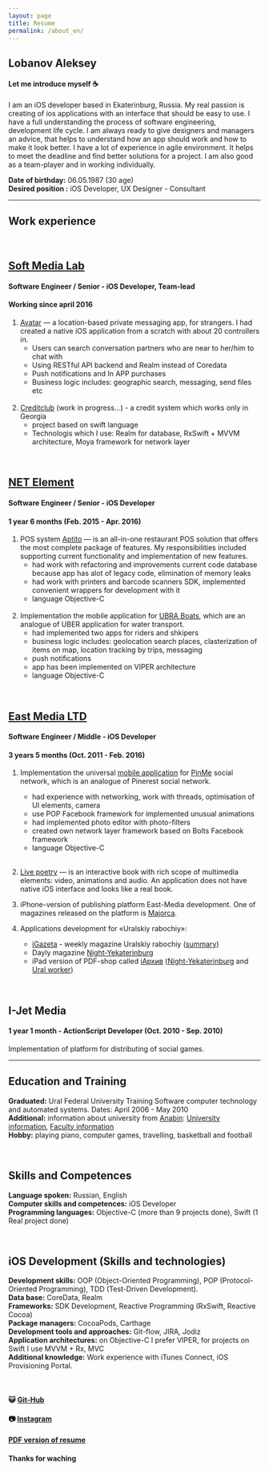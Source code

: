 ```yaml
---
layout: page
title: Resume
permalink: /about_en/
---
```

## Lobanov Aleksey

#### Let me introduce myself :coffee:
I am an iOS developer based in Ekaterinburg, Russia. My real passion is creating of ios applications with an interface that should be easy to use. I have a full understanding the process of software engineering, development life cycle. I am always ready to give designers and managers an advice, that helps to understand how an app should work and how to make it look better. I have a lot of experience in agile environment. It helps to meet the deadline and find better solutions for a project. I am also good as a team-player and in working individually.

**Date of birthday:** 06.05.1987 (30 age)<br/>
**Desired position :** iOS Developer, UX Designer - Consultant

---

## Work experience

<br/>

## **[Soft Media Lab](http://softmedialab.com/)**

#### Software Engineer / Senior - iOS Developer, Team-lead

#### Working since april 2016

1. [Avatar](http://abatap.com/) — a location-based private messaging  app, for strangers. I had created a native iOS application from a scratch with about 20 controllers in.
    - Users can search conversation partners who are near to her/him to chat with
    - Using RESTful API backend and Realm instead of Coredata
    - Push notifications and In APP purchases 
    - Business logic includes: geographic search, messaging, send files etc
<br/><br/>
2. [Creditclub](https://creditclub.ge/) (work in progress...) - a credit system which works only in Georgia
    - project based on swift language
    - Technologis which I use: Realm for database, RxSwift + MVVM architecture, Moya framework for network layer

<br/>

## **[NET Element](https://netelement.com/en)**

#### Software Engineer / Senior - iOS Developer 

#### 1 year 6 months (Feb. 2015 - Apr. 2016)

1. POS system [Aptito](https://aptito.com/) — is an all-in-one restaurant POS solution that offers the most complete package of features. My responsibilities included supporting current functionality and implementation of new features.
    - had work with refactoring and improvements current code database because app has alot of legacy code, elimination of memory leaks
    - had work with printers and barcode scanners SDK, implemented convenient wrappers for development with it
    - language Objective-C
<br/><br/>
2. Implementation the mobile application for [UBRA Boats](http://www.unitedboatridersassociation.com/), which are an analogue of UBER application for water transport.
    - had implemented two apps for riders and shkipers
    - business logic includes: geolocation search places, clasterization of items on map, location tracking by trips, messaging
    - push notifications
    - app has been implemented on VIPER architecture
    - language Objective-C

<br/>

## **[East Media LTD](http://east-media.ru/)**

#### Software Engineer / Middle - iOS Developer 

#### 3 years 5 months (Oct. 2011 - Feb. 2016)

1. Implementation the universal [mobile application](https://itunes.apple.com/ru/app/id561684663) for [PinMe](http://pinme.ru/) social network, which is an analogue of Pinerest social network. 
    - had experience with networking, work with threads, optimisation of UI elements, camera
    - use POP Facebook framework for implemented unusual animations
    - had implemented photo editor with photo-filters
    - created own network layer framework based on Bolts Facebook framework
    - language Objective-C
<br/><br/>
2. [Live poetry](http://antologia.xxc.ru/ios) — is an interactive book with rich scope of multimedia elements: video, animations and audio. An application does not have native iOS interface and looks like a real book.

3. iPhone-version of publishing platform East-Media development. One of magazines released on the platform is [Majorca](http://www.east-media.ru/portfolio/25/).

4. Applications development  for «Uralskiy rabochiy»:
	- [iGazeta](http://ipad.uralsky-rabochi.ru/) - weekly magazine Uralskiy rabochiy ([summary](http://www.east-media.ru/portfolio/12/))
	- Dayly magazine [Night-Yekaterinburg](https://itunes.apple.com/ru/app/ivecerka-setevoe-izdanie-vecernij/id477025674)
	- iPad version of PDF-shop called [iАрхив](http://iarchive.info/) ([Night-Yekaterinburg](https://itunes.apple.com/ru/app/iarhiv-ve/id880577339) and [Ural worker](https://itunes.apple.com/ru/app/iarhiv-ur/id688696313))

<br/>

## **I-Jet Media**

#### 1 year 1 month - ActionScript Developer (Oct. 2010 - Sep. 2010)

Implementation of platform for distributing of social games.

---

## Education and Training
**Graduated:** Ural Federal University Training Software computer technology and automated systems. Dates: April 2006 - May 2010<br/>
**Additional:** information about university from [Anabin](http://anabin.kmk.org/): [University information](../files/urfu_common.pdf), [Faculty information](../files/urfu_faculty.pdf)
<br/>
**Hobby:** playing piano, computer games, travelling, basketball and football

<br/>

## Skills and Competences
**Language spoken:** Russian, English<br/>
**Computer skills and competences:** iOS Developer<br/>
**Programming languages:** Objective-C (more than 9 projects done), Swift (1 Real project done)

<br/>

## iOS Development (Skills and technologies)
**Development skills:** OOP (Object-Oriented Programming), POP (Protocol-Oriented Programming), TDD (Test-Driven Development).<br/>
**Data base:** CoreData, Realm<br/>
**Frameworks:** SDK Development, Reactive Programming (RxSwift, Reactive Cocoa)<br/>
**Package managers:** CocoaPods, Carthage<br/>
**Development tools and approaches:** Git-flow, JIRA, Jodiz<br/>
**Application architectures:** on Objective-C I prefer VIPER, for projects on Swift I use MVVM + Rx, MVC<br/>
**Additional knowledge:** Work experience with iTunes Connect, iOS Provisioning Portal.

<br/>

#### :smiley_cat: [Git-Hub](https://github.com/alobanov)

#### :camera: [Instagram](https://www.instagram.com/alobanov/)

#### [PDF version of resume](../files/alobanov_resume.pdf)

#### Thanks for waching
